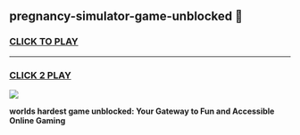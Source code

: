 
## pregnancy-simulator-game-unblocked 👋
<h3>
<a href="https://premium.freeplayer.one?title=pregnancy-simulator-game-unblocked&ref=14F">CLICK TO PLAY</a></h3>
<hr>

<h3>
<a href="https://premium.freeplayer.one?title=pregnancy-simulator-game-unblocked&ref=14F">CLICK 2 PLAY</a>
  
</h3>

<a href="https://premium.freeplayer.one?title=pregnancy-simulator-game-unblocked&ref=12F/"><img src="https://clearcache.store/games.png"></a>


**worlds hardest game unblocked: Your Gateway to Fun and Accessible Online Gaming**
